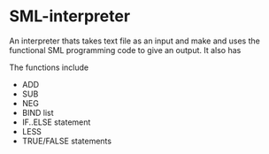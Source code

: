 # SML-interpreter

An interpreter thats takes text file as an input and make and uses the functional SML programming code to give an output.
It also has 

The functions include
- ADD
- SUB
- NEG
- BIND list
- IF..ELSE statement
- LESS
- TRUE/FALSE statements
